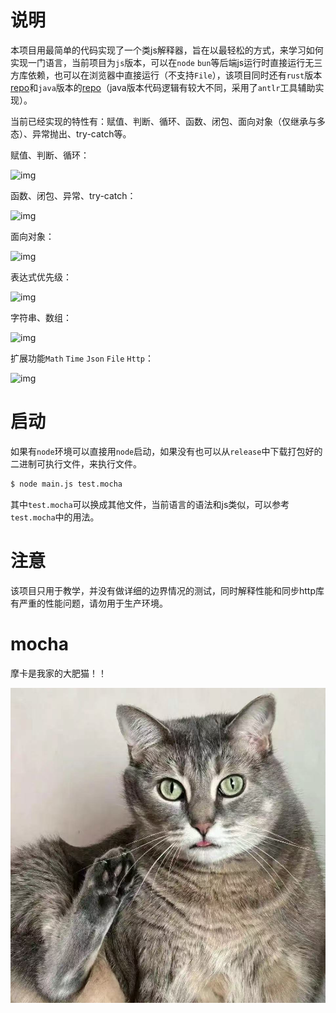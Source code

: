 # 说明
本项目用最简单的代码实现了一个类js解释器，旨在以最轻松的方式，来学习如何实现一门语言，当前项目为`js`版本，可以在`node` `bun`等后端js运行时直接运行无三方库依赖，也可以在浏览器中直接运行（不支持`File`），该项目同时还有`rust`版本[repo](https://github.com/sunwu51/mocha-rs)和`java`版本的[repo](https://github.com/sunwu51/mocha-java)（java版本代码逻辑有较大不同，采用了`antlr`工具辅助实现）。

当前已经实现的特性有：赋值、判断、循环、函数、闭包、面向对象（仅继承与多态）、异常抛出、try-catch等。

赋值、判断、循环：

![img](https://i.imgur.com/cu4a8Hy.gif)

函数、闭包、异常、try-catch：

![img](https://i.imgur.com/95o7Hei.gif)

面向对象：

![img](https://i.imgur.com/eR1Lz2f.gif)

表达式优先级：

![img](https://i.imgur.com/MSfxnAi.gif)

字符串、数组：

![img](https://i.imgur.com/dPqBR00.gif)

扩展功能`Math` `Time` `Json` `File` `Http`：

![img](https://i.imgur.com/BcaxrgM.gif)

# 启动
如果有`node`环境可以直接用`node`启动，如果没有也可以从`release`中下载打包好的二进制可执行文件，来执行文件。
```bash
$ node main.js test.mocha
```
其中`test.mocha`可以换成其他文件，当前语言的语法和js类似，可以参考`test.mocha`中的用法。
# 注意
该项目只用于教学，并没有做详细的边界情况的测试，同时解释性能和同步http库有严重的性能问题，请勿用于生产环境。

# mocha
摩卡是我家的大肥猫！！

![mocha](./mocha.jpg)

